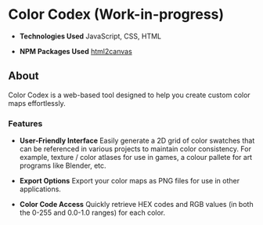 # Color Codex (Work-in-progress)

- **Technologies Used**
JavaScript, CSS, HTML

- **NPM Packages Used**
[html2canvas](https://www.npmjs.com/package/html2canvas)

## About

Color Codex is a web-based tool designed to help you create custom color maps effortlessly.

### Features

- **User-Friendly Interface**
Easily generate a 2D grid of color swatches that can be referenced in various projects to maintain color consistency. For example, texture / color atlases for use in games, a colour pallete for art programs like Blender, etc.

- **Export Options**
Export your color maps as PNG files for use in other applications.

- **Color Code Access**
Quickly retrieve HEX codes and RGB values (in both the 0-255 and 0.0-1.0 ranges) for each color.
